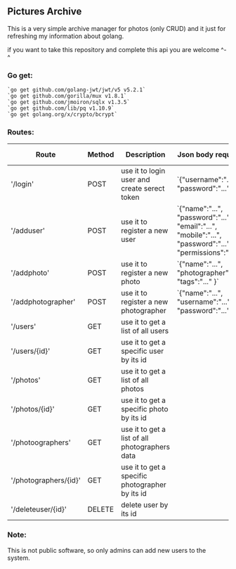 ## Pictures Archive

This is a  very simple archive manager for photos (only CRUD) and it just for refreshing my information about golang.

if you want to take this repository and complete this api you are welcome ^-^

### Go get: 

	`go get github.com/golang-jwt/jwt/v5 v5.2.1`
	`go get github.com/gorilla/mux v1.8.1`
    `go get github.com/jmoiron/sqlx v1.3.5`
	`go get github.com/lib/pq v1.10.9`
	`go get golang.org/x/crypto/bcrypt`


### Routes:

<table>
<thead>

<tr>
<th>Route</th>
<th>Method</th>
<th>Description</th>
<th>Json body required</th>
<th>Expected Response</th>
</tr>
</thead>

<tbody>
<!-- /login-->
<tr>
<td>'/login'</td>
<td>POST</td>
<td>use it to login user and create serect token</td>
<td>`{"username":"...",
 "password":"..."
 }`</td>
<td>200 ok if user found</td>
</tr>
<!-- /adduser-->
<tr>
<td>'/adduser'</td>
<td>POST</td>
<td>use it to register a new user</td>
<td>`{"name":"...",
 "password":"...",
 "email":"...",
 "mobile":"...",
 "password":"...",
 "permissions":"..."
 }`</td>
<td>200 ok</td>
</tr>
<!-- /addphoto-->
<tr>
<td>'/addphoto'</td>
<td>POST</td>
<td>use it to register a new photo</td>
<td>`{"name":"...",
 "photographer":"...",
 "tags":"..."
 }`</td>
<td>200 ok</td>
</tr>
<!-- /photographer-->
<tr>
<td>'/addphotographer'</td>
<td>POST</td>
<td>use it to register a new photographer</td>
<td>`{"name":"...",
 "username":"...",
 "password":"..."
 }`</td>
<td>200 ok</td>
</tr>
<!-- /users-->
<tr>
<td>'/users'</td>
<td>GET</td>
<td>use it to get a list of all users</td>
<td></td>
<td>200 ok</td>
</tr>
<!-- /users/{id}-->
<tr>
<td>'/users/{id}'</td>
<td>GET</td>
<td>use it to get a specific user by its id</td>
<td></td>
<td>200 ok</td>
</tr>
<!-- /photos-->
<tr>
<td>'/photos'</td>
<td>GET</td>
<td>use it to get a list of all photos</td>
<td></td>
<td>200 ok if user found</td>
</tr>
<!-- /photos/{id}-->
<tr>
<td>'/photos/{id}'</td>
<td>GET</td>
<td>use it to get a specific photo by its id</td>
<td></td>
<td>200 ok</td>
</tr>
<!-- /photographers-->
<tr>
<td>'/photoographers'</td>
<td>GET</td>
<td>use it to get a list of all photographers data</td>
<td></td>
<td>200 ok</td>
</tr>
<!-- /photographers/{id}-->
<tr>
<td>'/photographers/{id}'</td>
<td>GET</td>
<td>use it to get a specific photographer by its id</td>
<td></td>
<td>200 ok</td>
</tr>

<!-- /deleteuser/{id}-->
<tr>
<td>'/deleteuser/{id}'</td>
<td>DELETE</td>
<td>delete user by its id</td>
<td></td>
<td>401 no content</td>
</tr>
</tbody>
</table>

### Note:
This is not public software, so only admins can add new users to the system.